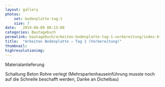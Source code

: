 ```yaml
---
layout: gallery
photos:
    set: bodenplatte-tag-1
    size: 7
date:   2019-08-09 08:15:00
categories: Bautagebuch
permalink: bautagebuch/arbeiten-bodenplatte-tag-1-vorbereitung/index.html
title:  "Arbeiten Bodenplatte – Tag 1 (Vorbereitung)"
thumbnail: 
highresolutionimg: 
---
```

Materialanlieferung
<!--more-->
Schaltung Beton
Rohre verlegt (Mehrspartenhauseinführung musste noch auf die Schnelle beschafft werden, Danke an Dichelbau)
